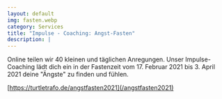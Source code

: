 ```yaml
---
layout: default
img: fasten.webp
category: Services
title: "Impulse - Coaching: Angst-Fasten"
description: |
---
```


Online teilen wir 40 kleinen und täglichen Anregungen. Unser Impulse-Coaching lädt dich ein in der Fastenzeit vom 17. Februar 2021 bis 3. April 2021 deine "Ängste" zu finden und fühlen.

[https://turtletrafo.de/angstfasten2021](/angstfasten2021)
